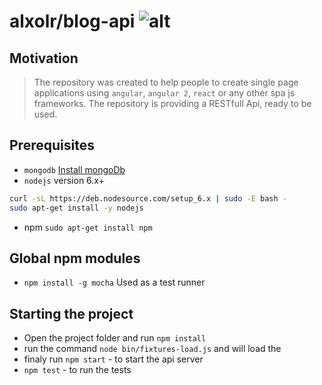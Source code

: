 # alxolr/blog-api ![alt](https://travis-ci.org/alxolr/blog-api.svg?branch=master)

## Motivation
> The repository was created to help people to create single page applications using `angular`, `angular 2`, `react` or any other spa js frameworks. The repository is providing a RESTfull Api, ready to be used.


## Prerequisites
* `mongodb` [Install mongoDb](https://docs.mongodb.com/manual/installation/)
* `nodejs` version 6.x+
```bash
curl -sL https://deb.nodesource.com/setup_6.x | sudo -E bash -
sudo apt-get install -y nodejs
```
* npm `sudo apt-get install npm`

## Global npm modules
* `npm install -g mocha` Used as a test runner

## Starting the project
+ Open the project folder and run `npm install`
+ run the command `node bin/fixtures-load.js` and will load the
+ finaly run `npm start` - to start the api server
+ `npm test` - to run the tests